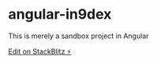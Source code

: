 # angular-in9dex


This is merely a sandbox project in Angular

[Edit on StackBlitz ⚡️](https://stackblitz.com/edit/angular-in9dex)
